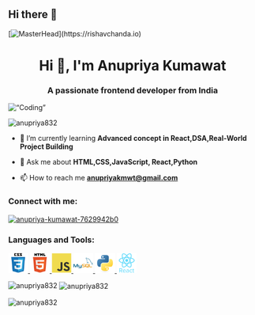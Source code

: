 ## Hi there 👋

[![MasterHead](https://1.bp.blogspot.com/-7A4WynwLsM...)](https://rishavchanda.io)
<h1 align="center">Hi 👋, I'm Anupriya Kumawat</h1>
<h3 align="center">A passionate frontend developer from India</h3>
<img align=“right” alt = “Coding” width=“400” src=“https://www.shecodes.io/challenge_submissions/1906722/embed”>

<p align="left"> <img src="https://komarev.com/ghpvc/?username=anupriya832&label=Profile%20views&color=0e75b6&style=flat" alt="anupriya832" /> </p>

- 🌱 I’m currently learning **Advanced concept in React,DSA,Real-World Project Building**

- 💬 Ask me about **HTML,CSS,JavaScript, React,Python**

- 📫 How to reach me **anupriyakmwt@gmail.com**

<h3 align="left">Connect with me:</h3>
<p align="left">
<a href="https://linkedin.com/in/anupriya-kumawat-7629942b0" target="blank"><img align="center" src="https://raw.githubusercontent.com/rahuldkjain/github-profile-readme-generator/master/src/images/icons/Social/linked-in-alt.svg" alt="anupriya-kumawat-7629942b0" height="30" width="40" /></a>
</p>

<h3 align="left">Languages and Tools:</h3>
<p align="left"> <a href="https://www.w3schools.com/css/" target="_blank" rel="noreferrer"> <img src="https://raw.githubusercontent.com/devicons/devicon/master/icons/css3/css3-original-wordmark.svg" alt="css3" width="40" height="40"/> </a> <a href="https://www.w3.org/html/" target="_blank" rel="noreferrer"> <img src="https://raw.githubusercontent.com/devicons/devicon/master/icons/html5/html5-original-wordmark.svg" alt="html5" width="40" height="40"/> </a> <a href="https://developer.mozilla.org/en-US/docs/Web/JavaScript" target="_blank" rel="noreferrer"> <img src="https://raw.githubusercontent.com/devicons/devicon/master/icons/javascript/javascript-original.svg" alt="javascript" width="40" height="40"/> </a> <a href="https://www.mysql.com/" target="_blank" rel="noreferrer"> <img src="https://raw.githubusercontent.com/devicons/devicon/master/icons/mysql/mysql-original-wordmark.svg" alt="mysql" width="40" height="40"/> </a> <a href="https://www.python.org" target="_blank" rel="noreferrer"> <img src="https://raw.githubusercontent.com/devicons/devicon/master/icons/python/python-original.svg" alt="python" width="40" height="40"/> </a> <a href="https://reactjs.org/" target="_blank" rel="noreferrer"> <img src="https://raw.githubusercontent.com/devicons/devicon/master/icons/react/react-original-wordmark.svg" alt="react" width="40" height="40"/> </a> </p>

<p><img align="left" src="https://github-readme-stats.vercel.app/api/top-langs?username=anupriya832&show_icons=true&locale=en&layout=compact" alt="anupriya832" /></p>

<p>&nbsp;<img align="center" src="https://github-readme-stats.vercel.app/api?username=anupriya832&show_icons=true&locale=en" alt="anupriya832" /></p>

<p><img align="center" src="https://github-readme-streak-stats.herokuapp.com/?user=anupriya832&" alt="anupriya832" /></p>
